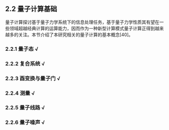 ## 2.2 量子计算基础

量子计算探讨基于量子力学系统下的信息处理任务，基于量子力学性质其有望在一些领域超越经典计算的运算能力，因而作为一种新型计算模式量子计算正得到越来越多的关注。本节介绍了本研究相关的量子计算的基本概念[40]。

### 2.2.1 量子态 √

### 2.2.2 复合系统 √

### 2.2.3 酉变换与量子门 √

### 2.2.4 测量 √

### 2.2.5 量子线路 √

### 2.2.6 量子噪声 √